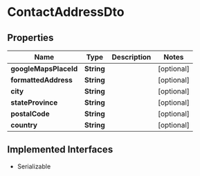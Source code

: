 

# ContactAddressDto


## Properties

Name | Type | Description | Notes
------------ | ------------- | ------------- | -------------
**googleMapsPlaceId** | **String** |  |  [optional]
**formattedAddress** | **String** |  |  [optional]
**city** | **String** |  |  [optional]
**stateProvince** | **String** |  |  [optional]
**postalCode** | **String** |  |  [optional]
**country** | **String** |  |  [optional]


## Implemented Interfaces

* Serializable



